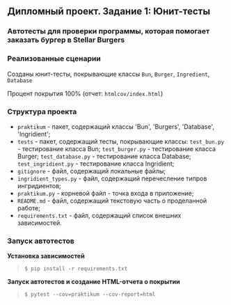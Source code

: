 ## Дипломный проект. Задание 1: Юнит-тесты

### Автотесты для проверки программы, которая помогает заказать бургер в Stellar Burgers

### Реализованные сценарии

Созданы юнит-тесты, покрывающие классы `Bun`, `Burger`, `Ingredient`, `Database`

Процент покрытия 100% (отчет: `htmlcov/index.html`)

### Структура проекта

- `praktikum` - пакет, содержащий классы 'Bun', 'Burgers', 'Database', 'Ingridient';
- `tests` - пакет, содержащий тесты, покрывающие классы:
            `test_bun.py` - тестирование класса Bun;
            `test_burger.py` - тестирование класса Burger;
            `test_database.py` - тестирование класса Database;
            `test_ingridient.py` - тестирование класса Ingridient;
- `gitignore` - файл, содержащий локальные файлы;
- `ingridient_types.py` - файл, содержащий перечесление типров ингридиентов;
- `praktikum.py` - корневой файл - точка входа в приложение;
- `README.md` - файл, содержащий текстовую часть о проделанной работе;
- `requirements.txt` - файл, содержащий список внешних зависимостей.

### Запуск автотестов

**Установка зависимостей**

> `$ pip install -r requirements.txt`

**Запуск автотестов и создание HTML-отчета о покрытии**

>  `$ pytest --cov=praktikum --cov-report=html`
